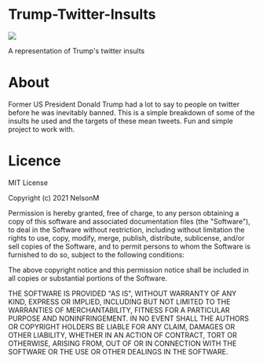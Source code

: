 # Trump-Twitter-Insults

<img src="https://cdn.vox-cdn.com/thumbor/b0g7Bkz6pGy4PjKbugDquugGszE=/0x0:4413x3506/1200x800/filters:focal(2163x1013:2869x1719)/cdn.vox-cdn.com/uploads/chorus_image/image/66549870/1214574357.jpg.0.jpg">

A representation of Trump's twitter insults

# About

Former US President Donald Trump had a lot to say to people on twitter before 
he was inevitably banned. This is a simple breakdown of some of the insults he used 
and the targets of these mean tweets. Fun and simple project to work with.

# Licence

MIT License

Copyright (c) 2021 NelsonM

Permission is hereby granted, free of charge, to any person obtaining a copy
of this software and associated documentation files (the "Software"), to deal
in the Software without restriction, including without limitation the rights
to use, copy, modify, merge, publish, distribute, sublicense, and/or sell
copies of the Software, and to permit persons to whom the Software is
furnished to do so, subject to the following conditions:

The above copyright notice and this permission notice shall be included in all
copies or substantial portions of the Software.

THE SOFTWARE IS PROVIDED "AS IS", WITHOUT WARRANTY OF ANY KIND, EXPRESS OR
IMPLIED, INCLUDING BUT NOT LIMITED TO THE WARRANTIES OF MERCHANTABILITY,
FITNESS FOR A PARTICULAR PURPOSE AND NONINFRINGEMENT. IN NO EVENT SHALL THE
AUTHORS OR COPYRIGHT HOLDERS BE LIABLE FOR ANY CLAIM, DAMAGES OR OTHER
LIABILITY, WHETHER IN AN ACTION OF CONTRACT, TORT OR OTHERWISE, ARISING FROM,
OUT OF OR IN CONNECTION WITH THE SOFTWARE OR THE USE OR OTHER DEALINGS IN THE
SOFTWARE.
